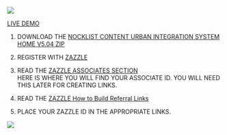 
![](http://thenocklist.com/html5/poly/images/templatemo_logo2.jpg)

[LIVE DEMO](http://thenocklist.com/html5/urban/)

1. DOWNLOAD THE [NOCKLIST CONTENT URBAN INTEGRATION SYSTEM HOME V5.04 ZIP](https://github.com/NOCKLIST/urbanjjle504)

2. REGISTER WITH [ZAZZLE](http://www.zazzle.com/)

3. READ THE [ZAZZLE ASSOCIATES SECTION](http://www.zazzle.com/my/associate/associate)  
HERE IS WHERE YOU WILL FIND YOUR ASSOCIATE ID.  YOU WILL NEED THIS LATER FOR CREATING LINKS.

4. READ THE [ZAZZLE How to Build Referral Links](http://www.zazzle.com/sell/affiliates/referrallinks)

5. PLACE YOUR ZAZZLE ID IN THE APPROPRIATE LINKS.  


![](http://thenocklist.com/artwork/images/img_1.jpg)
